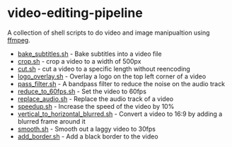 # video-editing-pipeline
A collection of shell scripts to do video and image manipualtion using [ffmpeg](https://ffmpeg.org/). 


* [bake_subtitles.sh](bake_subtitles.sh) - Bake subtitles into a video file
* [crop.sh](crop.sh) - crop a video to a width of 500px
* [cut.sh](cut.sh) - cut a video to a specific length without reencoding
* [logo_overlay.sh](logo_overlay.sh) - Overlay a logo on the top left corner of a video
* [pass_filter.sh](pass_filter.sh) - A bandpass filter to reduce the noise on the audio track
* [reduce_to_60fps.sh](reduce_to_60fps.sh) - Set the video to 60fps
* [replace_audio.sh](replace_audio.sh) - Replace the audio track of a video
* [speedup.sh](speedup.sh) - Increase the speed of the video by 10%
* [vertical_to_horizontal_blurred.sh](vertical_to_horizontal_blurred.sh) - Convert a video to 16:9 by adding a blurred frame around it
* [smooth.sh](smooth.sh) - Smooth out a laggy video to 30fps
* [add_border.sh](add_border.sh) - Add a black border to the video
